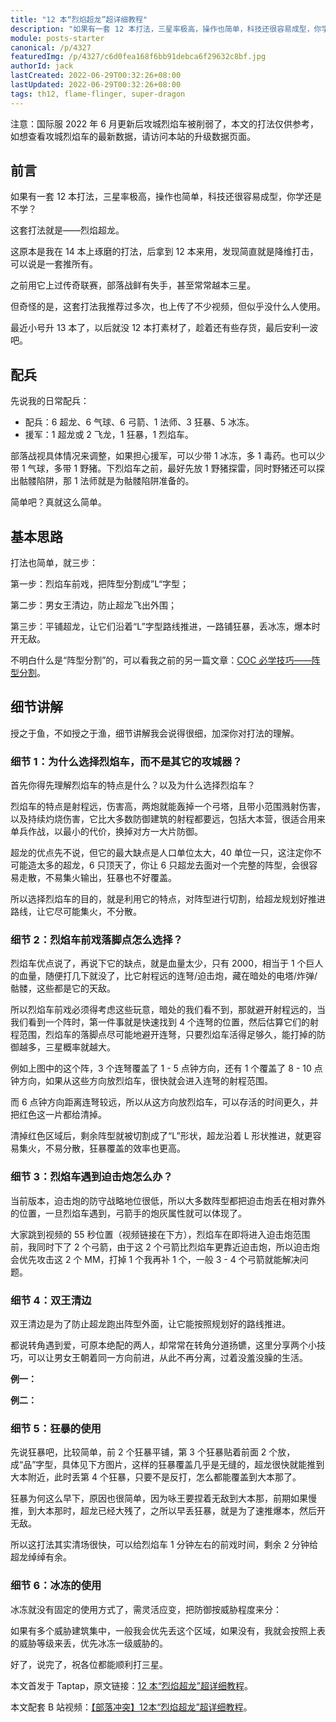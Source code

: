 ```yaml
---
title: "12 本“烈焰超龙”超详细教程"
description: "如果有一套 12 本打法，三星率极高，操作也简单，科技还很容易成型，你学还是不学？这套打法就是——烈焰超龙。这原本是我在 14 本上琢磨的打法，后拿到 12 本来用，发现简直就是降维打击，可以说是一套推所有。之前用它上过传奇联赛，部落战鲜有失手，甚至常常越本三星。"
module: posts-starter
canonical: /p/4327
featuredImg: /p/4327/c6d0fea168f6bb91debca6f29632c8bf.jpg
authorId: jack
lastCreated: 2022-06-29T00:32:26+08:00
lastUpdated: 2022-06-29T00:32:26+08:00
tags: th12, flame-flinger, super-dragon
---
```


注意：国际服 2022 年 6 月更新后攻城烈焰车被削弱了，本文的打法仅供参考，如想查看攻城烈焰车的最新数据，请访问本站的升级数据页面。

## 前言

如果有一套 12 本打法，三星率极高，操作也简单，科技还很容易成型，你学还是不学？

这套打法就是——烈焰超龙。

这原本是我在 14 本上琢磨的打法，后拿到 12 本来用，发现简直就是降维打击，可以说是一套推所有。

之前用它上过传奇联赛，部落战鲜有失手，甚至常常越本三星。

但奇怪的是，这套打法我推荐过多次，也上传了不少视频，但似乎没什么人使用。

最近小号升 13 本了，以后就没 12 本打素材了，趁着还有些存货，最后安利一波吧。

<Pic src="/p/4327/81259f5771551fd3b6061f9535036722.jpg" width="828" height="621" alt="升级到 13 本的提示" :lazyLoading="false" />

## 配兵

先说我的日常配兵：

- 配兵：6 超龙、6 气球、6 弓箭、1 法师、3 狂暴、5 冰冻。
- 援军：1 超龙或 2 飞龙，1 狂暴，1 烈焰车。

<Pic src="/p/4327/edd85396475e024c1ea35845fcb111f8.jpg" width="828" height="621" alt="烈焰超龙配兵" />

部落战视具体情况来调整，如果担心援军，可以少带 1 冰冻，多 1 毒药。也可以少带 1 气球，多带 1 野猪。下烈焰车之前，最好先放 1 野猪探雷，同时野猪还可以探出骷髅陷阱，那 1 法师就是为骷髅陷阱准备的。

简单吧？真就这么简单。

## 基本思路

打法也简单，就三步：

第一步：烈焰车前戏，把阵型分割成”L“字型；

第二步：男女王清边，防止超龙飞出外围；

第三步：平铺超龙，让它们沿着“L”字型路线推进，一路铺狂暴，丢冰冻，爆本时开无敌。

<Pic src="/p/4327/cb1fe36de007077bf4fc08871ea878d0.jpg" width="828" height="621" alt="示例阵型及思路" />

不明白什么是“阵型分割”的，可以看我之前的另一篇文章：[COC 必学技巧——阵型分割](/p/4164)。

<Pic src="/p/4327/ad13602d9f3935476f492eb538848e14.jpg" width="828" height="614" alt="不要跟我说什么天矿猪、天雪蓝，老夫纵横部落战这么多年，只用一套雷龙一字划！动作要稳，速度要快。从来不挑阵，部落战开局对着 1 和 2 直接莽，谁怂谁孙子！雷龙方向选密集，落地金身是关键。先下气球后雷龙，双王清边远城堡。两瓶狂暴要铺好，飞盾选好时机放。冰冻关键性防御，次次三星不是梦。" maxWidth="414px" />

## 细节讲解

授之于鱼，不如授之于渔，细节讲解我会说得很细，加深你对打法的理解。

### 细节 1：为什么选择烈焰车，而不是其它的攻城器？

首先你得先理解烈焰车的特点是什么？以及为什么选择烈焰车？

<Pic src="/p/4327/0596b2bf36396e472b277fc35bf7b13c.jpg" width="828" height="621" alt="烈焰车游戏面板" />

烈焰车的特点是射程远，伤害高，两炮就能轰掉一个弓塔，且带小范围溅射伤害，以及持续灼烧伤害，它比大多数防御建筑的射程都要远，包括大本营，很适合用来单兵作战，以最小的代价，换掉对方一大片防御。

超龙的优点先不说，但它的最大缺点是人口单位太大，40 单位一只，这注定你不可能造太多的超龙，6 只顶天了，你让 6 只超龙去面对一个完整的阵型，会很容易走散，不易集火输出，狂暴也不好覆盖。

所以选择烈焰车的目的，就是利用它的特点，对阵型进行切割，给超龙规划好推进路线，让它尽可能集火，不分散。

### 细节 2：烈焰车前戏落脚点怎么选择？

烈焰车优点说了，再说下它的缺点，就是血量太少，只有 2000，相当于 1 个巨人的血量，随便打几下就没了，比它射程远的连弩/迫击炮，藏在暗处的电塔/炸弹/骷髅，这些都是它的天敌。

所以烈焰车前戏必须得考虑这些玩意，暗处的我们看不到，那就避开射程远的，当我们看到一个阵时，第一件事就是快速找到 4 个连弩的位置，然后估算它们的射程范围，烈焰车的落脚点尽可能地避开连弩，只要烈焰车活得足够久，能打掉的防御越多，三星概率就越大。

<Pic src="/p/4327/78a14fa59b9ae8232d5338a8d9904c0a.jpg" width="828" height="621" alt="估算 X 连弩的攻击范围" />

例如上图中的这个阵，3 个连弩覆盖了 1 - 5 点钟方向，还有 1 个覆盖了 8 - 10 点钟方向，如果从这些方向放烈焰车，很快就会进入连弩的射程范围。

而 6 点钟方向距离连弩较远，所以从这方向放烈焰车，可以存活的时间更久，并把红色这一片都给清掉。

<Pic src="/p/4327/dfd5e4bcf8ee9d9ff5e3c7d33241d9bd.jpg" width="828" height="621" alt="根据 X 弩的攻击范围推算烈焰车的落脚点" />

清掉红色区域后，剩余阵型就被切割成了“L”形状，超龙沿着 L 形状推进，就更容易集火，不易分散，狂暴覆盖的效率也更高。

### 细节 3：烈焰车遇到迫击炮怎么办？

当前版本，迫击炮的防守战略地位很低，所以大多数阵型都把迫击炮丢在相对靠外的位置，一旦烈焰车遇到，弓箭手的炮灰属性就可以体现了。

大家跳到视频的 55 秒位置（视频链接在下方），烈焰车在即将进入迫击炮范围前，我同时下了 2 个弓箭，由于这 2 个弓箭比烈焰车更靠近迫击炮，所以迫击炮会优先攻击这 2 个 MM，打掉 1 个我再补 1 个，一般 3 - 4 个弓箭就能解决问题。

<Pic src="/p/4327/7fd1fd473ec318d821593ac91bbf46d0.jpg" width="828" height="621" alt="烈焰车进入迫击炮的攻击范围后补弓箭手" />

### 细节 4：双王清边

双王清边是为了防止超龙跑出阵型外面，让它能按照规划好的路线推进。

<Pic src="/p/4327/f54257e78a07d6c234d98419debc1f76.jpg" width="828" height="621" alt="双王在 9 点钟方向清边，防止超龙跑偏" />

都说转角遇到爱，可原本绝配的两人，却常常在转角分道扬镳，这里分享两个小技巧，可以让男女王朝着同一方向前进，从此不再分离，过着没羞没臊的生活。

**例一：**

<Pic src="/p/4327/fabeddd61e91d94bdf86a06c7cd26156.jpg" width="828" height="621" alt="如果双王想一起往 D 建筑方向走，先在 AB 建筑之间，靠近 A 建筑的位置下男王，男王打掉 A 后，会去打旁边的 B" />
<Pic src="/p/4327/2e2bcb9aa7d148f6b93ce00ef5b82ed8.jpg" width="828" height="621" alt="此时在 B 建筑位置下女王，前后大约相差 5 秒钟的时间" />
<Pic src="/p/4327/828ba689e09ee3bf5b2f5bc1ef9f23d3.jpg" width="828" height="621" alt="双王打掉 B 建筑后，由于离 C 建筑较远，不会去打 C，则两个英雄会一起朝 D 建筑方向前进" />

**例二：**

<Pic src="/p/4327/8fbad989a5994a23597158956937c741.jpg" width="828" height="621" alt="双王同时下在 AB 建筑之间靠近 A 的位置" />
<Pic src="/p/4327/186f476753976c7b86d78bf34ac605a3.jpg" width="828" height="621" alt="打掉 A 建筑后，双王会去打 B 建筑，女王射程远，会站在原地打，此时需立即放超龙打掉 C 建筑，防止女王回头打 C，而分道扬镳" />
<Pic src="/p/4327/473a57056c795321f8371c4e52e5007f.jpg" width="828" height="621" alt="由于 C 打掉，此时离双王最近的是 D，则双王会一起往 D 移动" />

### 细节 5：狂暴的使用

先说狂暴吧，比较简单，前 2 个狂暴平铺，第 3 个狂暴贴着前面 2 个放，成“品”字型，具体见下方图片，这样的狂暴覆盖几乎是无缝的，超龙很快就能推到大本附近，此时丢第 4 个狂暴，只要不是反打，怎么都能覆盖到大本那了。

<Pic src="/p/4327/c6d0fea168f6bb91debca6f29632c8bf.jpg" width="828" height="621" alt="前三个狂暴成“品”字型" />
<Pic src="/p/4327/7d8d929c751107dd40afb924efeae594.jpg" width="828" height="621" alt="第四个狂暴放大本那里" />

狂暴为何这么早下，原因也很简单，因为咏王要捏着无敌到大本那，前期如果慢推，到大本那时，超龙已经大残了，之所以早丢狂暴，就是为了速推爆本，然后开无敌。

所以这打法其实清场很快，可以给烈焰车 1 分钟左右的前戏时间，剩余 2 分钟给超龙绰绰有余。

### 细节 6：冰冻的使用

<Pic src="/p/4327/852fbcedc83d4b6bdd342108eec51412.jpg" width="828" height="621" alt="实战示例：冰冻放大本那里" />

冰冻就没有固定的使用方式了，需灵活应变，把防御按威胁程度来分：

<Pic src="/p/4327/06b3e641f0bae8d951b0b5d321e235f0.jpg" width="464" height="141" alt="一级：防空、单头、天鹰、大本、投石炮（如果打 13 本）。二级、吹风机、多头地狱塔。三级：连弩、弓箭塔、女王、咏王、法师塔、电塔、援军" />

如果有多个威胁建筑集中，一般我会优先丢这个区域，如果没有，我就会按照上表的威胁等级来丢，优先冰冻一级威胁的。

好了，说完了，祝各位都能顺利打三星。

<Pic src="/p/4327/c46edc204bb15c2ccb9947e7252679af.jpg" width="828" height="621" alt="三星截图" />

<PostCopyright>

本文首发于 Taptap，原文链接：[12 本“烈焰超龙”超详细教程](https://www.taptap.cn/moment/278347963128876354)。

本文配套 B 站视频：[【部落冲突】12本“烈焰超龙”超详细教程](https://www.bilibili.com/video/BV1Dt4y187yh/)。

</PostCopyright>